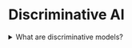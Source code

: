 # Discriminative AI

<details>
  <summary>What are discriminative models?</summary>

Discriminative models learn about the boundary between classes withhin a dataset. With discrimianative models, the goal is to identify the descision boundary between classes to apply reliable class labels to data instances. Descriminative models separate the classes in the dataset by using conditional probability, not making any assumptions about individual data points.

</details>
